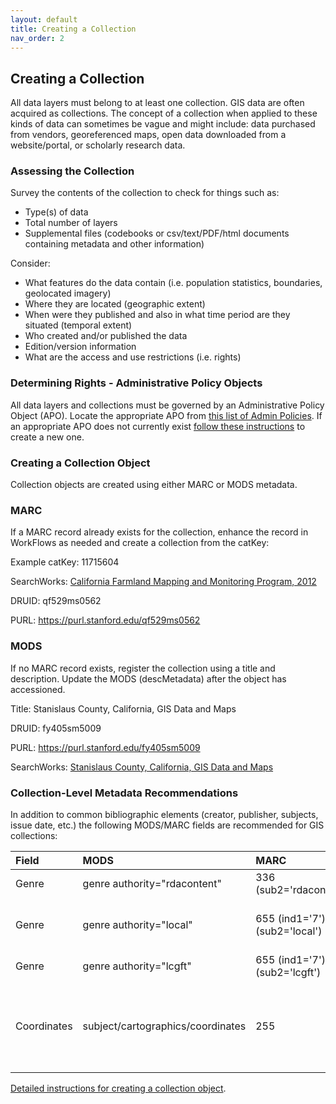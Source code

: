 ```yaml
---
layout: default
title: Creating a Collection
nav_order: 2
---
```


## Creating a Collection

All data layers must belong to at least one collection. GIS data are often acquired as collections. The concept of a collection when applied to these kinds of data can sometimes be vague and might include: data purchased from vendors, georeferenced maps, open data downloaded from a website/portal, or scholarly research data.

### Assessing the Collection

Survey the contents of the collection to check for things such as:

* Type(s) of data
* Total number of layers
* Supplemental files (codebooks or csv/text/PDF/html documents containing metadata and other information)

Consider:

* What features do the data contain (i.e. population statistics, boundaries, geolocated imagery)
* Where they are located (geographic extent)
* When were they published and also in what time period are they situated (temporal extent)
* Who created and/or published the data
* Edition/version information
* What are the access and use restrictions (i.e. rights)


### Determining Rights - Administrative Policy Objects

All data layers and collections must be governed by an Administrative Policy Object (APO). Locate the appropriate APO from [this list of Admin Policies](https://argo.stanford.edu/catalog/facet/nonhydrus_apo_title_ssim). If an appropriate APO does not currently exist [follow these instructions](https://consul.stanford.edu/display/DLSSDOCS/Argo+-+How+to+Create+an+APO) to create a new one.

### Creating a Collection Object

Collection objects are created using either MARC or MODS metadata. 

### MARC

If a MARC record already exists for the collection, enhance the record in WorkFlows as needed and create a collection from the catKey:

Example catKey: 11715604

SearchWorks: [California Farmland Mapping and Monitoring Program, 2012](https://searchworks.stanford.edu/view/11715604)

DRUID: qf529ms0562

PURL: https://purl.stanford.edu/qf529ms0562

### MODS


If no MARC record exists, register the collection using a title and description. Update the MODS (descMetadata) after the object has accessioned.

Title: Stanislaus County, California, GIS Data and Maps

DRUID: fy405sm5009

PURL: https://purl.stanford.edu/fy405sm5009

SearchWorks: [Stanislaus County, California, GIS Data and Maps](https://searchworks.stanford.edu/view/fy405sm5009)

### Collection-Level Metadata Recommendations

In addition to common bibliographic elements (creator, publisher, subjects, issue date, etc.) the following MODS/MARC fields are recommended for GIS collections:


|Field|MODS|MARC|Example|
|:-----|:------|:------|:------|
|Genre|genre authority="rdacontent"|336 (sub2='rdacontent')|cartographic dataset|
|Genre|genre authority="local"|655 (ind1='7'), (sub2='local')|Geographic information systems data|
|Genre|genre authority="lcgft"|655 (ind1='7'), (sub2='lcgft')|Geospatial data|
|Coordinates|subject/cartographics/coordinates|255|(W 121.4851--W 120.3878/N 038.0775--N 037.1347)|

[Detailed instructions for creating a collection object](https://consul.stanford.edu/display/DLSSDOCS/Argo+-+How+to+create+and+apply+a+collection+object). 


